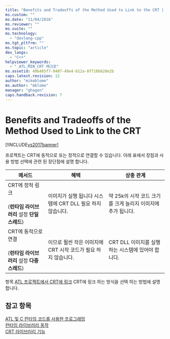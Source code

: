 ```yaml
---
title: "Benefits and Tradeoffs of the Method Used to Link to the CRT | Microsoft Docs"
ms.custom: ""
ms.date: "11/04/2016"
ms.reviewer: ""
ms.suite: ""
ms.technology: 
  - "devlang-cpp"
ms.tgt_pltfrm: ""
ms.topic: "article"
dev_langs: 
  - "C++"
helpviewer_keywords: 
  - "_ATL_MIN_CRT 매크로"
ms.assetid: 49b485f7-9487-49e4-b12a-0f710b620e2b
caps.latest.revision: 12
author: "mikeblome"
ms.author: "mblome"
manager: "ghogen"
caps.handback.revision: 7
---
```

# Benefits and Tradeoffs of the Method Used to Link to the CRT
[!INCLUDE[vs2017banner](../assembler/inline/includes/vs2017banner.md)]

프로젝트는 CRT에 동적으로 또는 정적으로 연결할 수 있습니다.  아래 표에서 장점과 사용 방법 선택에 관련 된 장단점에 설명 합니다.  
  
|메서드|혜택|상충 관계|  
|---------|--------|-----------|  
|CRT에 정적 링크<br /><br /> \(**런타임 라이브러리** 설정  **단일 스레드**\)|이미지가 실행 됩니다 시스템에 CRT DLL 필요 하지 않습니다.|약 25k의 시작 코드 크기를 크게 늘리지 이미지에 추가 됩니다.|  
|CRT에 동적으로 연결<br /><br /> \(**런타임 라이브러리** 설정  **다중 스레드**\)|이므로 훨씬 작은 이미지에 CRT 시작 코드가 필요 하지 않습니다.|CRT DLL 이미지를 실행 하는 시스템에 있어야 합니다.|  
  
 항목  [ATL 프로젝트에서 CRT에 링크](../atl/linking-to-the-crt-in-your-atl-project.md) CRT에 링크 하는 방식을 선택 하는 방법에 설명 합니다.  
  
## 참고 항목  
 [ATL 및 C 런타임 코드를 사용한 프로그래밍](../atl/programming-with-atl-and-c-run-time-code.md)   
 [런타임 라이브러리 동작](../build/run-time-library-behavior.md)   
 [CRT 라이브러리 기능](../c-runtime-library/crt-library-features.md)
